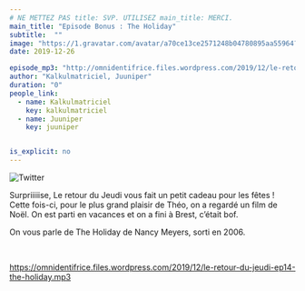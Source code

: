 ```yaml
---
# NE METTEZ PAS title: SVP. UTILISEZ main_title: MERCI.
main_title: "Episode Bonus : The Holiday"
subtitle:  ""
image: "https://1.gravatar.com/avatar/a70ce13ce2571248b04780895aa55964?s=96&d=identicon&r=G"
date: 2019-12-26

episode_mp3: "http://omnidentifrice.files.wordpress.com/2019/12/le-retour-du-jeudi-ep14-the-holiday.mp3"
author: "Kalkulmatriciel, Juuniper"
duration: "0"
people_link: 
  - name: Kalkulmatriciel
    key: kalkulmatriciel
  - name: Juuniper
    key: juuniper


is_explicit: no
---
```


<PodcastHeader/>

<!-- ECRIRE LA DESCRIPTION DE L'EPISODE SOUS CETTE LIGNE -->
<p><img src="https://retourdujeudi.files.wordpress.com/2019/12/twitter-1.jpg" alt="Twitter"></p>
<p>Surpriiiiise, Le retour du Jeudi vous fait un petit cadeau pour les fêtes ! Cette fois-ci, pour le plus grand plaisir de Théo, on a regardé un film de Noël. On est parti en vacances et on a fini à Brest, c’était bof.</p>
<p>On vous parle de The Holiday de Nancy Meyers, sorti en 2006.</p>
<p>&nbsp;</p>
<p><a href="https://omnidentifrice.files.wordpress.com/2019/12/le-retour-du-jeudi-ep14-the-holiday.mp3" rel="nofollow">https://omnidentifrice.files.wordpress.com/2019/12/le-retour-du-jeudi-ep14-the-holiday.mp3</a></p>


